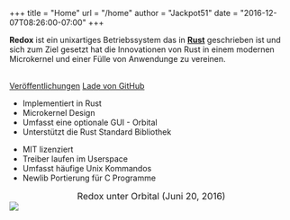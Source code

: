 +++
title = "Home"
url = "/home"
author = "Jackpot51"
date = "2016-12-07T08:26:00-07:00"
+++
<div class="row install-row">
  <div class="col-md-8">
    <p class="pitch">
    <b>Redox</b> ist ein unixartiges Betriebssystem das in <a style="color: inherit;" href="https://www.rust-lang.org/"><b>Rust</b></a>
      geschrieben ist und sich zum Ziel gesetzt hat die Innovationen von Rust in einem modernen Microkernel und einer Fülle von Anwendunge zu vereinen. 
    </p>
  </div>
  <div class="col-md-4 install-box">
    <br/>
    <a class="btn btn-primary" href="https://github.com/redox-os/redox/releases">Veröffentlichungen</a>
    <a class="btn btn-default" href="https://github.com/redox-os/redox/">Lade von GitHub</a>
  </div>
</div>
<div class="row features">
  <div class="col-md-6">
    <ul class="laundry-list" style="margin-bottom: 0px;">
      <li>Implementiert in Rust</li>
      <li>Microkernel Design</li>
      <li>Umfasst eine optionale GUI - Orbital</li>
      <li>Unterstützt die Rust Standard Bibliothek</li>
    </ul>
  </div>
  <div class="col-md-6">
    <ul class="laundry-list">
      <li>MIT lizenziert</li>
      <li>Treiber laufen im Userspace</li>
      <li>Umfasst häufige Unix Kommandos</li>
      <li>Newlib Portierung für C Programme</li>
    </ul>
  </div>
</div>
<div class="row features">
  <div class="col-sm-12">
    <div style="font-size: 16px; text-align: center;">
      Redox unter Orbital (Juni 20, 2016)
    </div>
    <a href="/img/screenshot.png">
      <img class="img-responsive" src="/img/screenshot.png"/>
    </a>
  </div>
</div>
